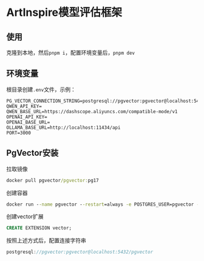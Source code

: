 # ArtInspire模型评估框架

## 使用

克隆到本地，然后`pnpm i`，配置环境变量后，`pnpm dev`

## 环境变量

根目录创建`.env`文件，示例：

```
PG_VECTOR_CONNECTION_STRING=postgresql://pgvector:pgvector@localhost:5432/pgvector
QWEN_API_KEY=
QWEN_BASE_URL=https://dashscope.aliyuncs.com/compatible-mode/v1
OPENAI_API_KEY=
OPENAI_BASE_URL=
OLLAMA_BASE_URL=http://localhost:11434/api
PORT=3000
```

## PgVector安装

拉取镜像

``` cmd
docker pull pgvector/pgvector:pg17
```

创建容器

``` cmd
docker run --name pgvector --restart=always -e POSTGRES_USER=pgvector -e POSTGRES_PASSWORD=pgvector -v /srv/tlw/pgvectordata:/var/lib/postgresql/data -p 5432:5432 -d pgvector/pgvector:pg17
```

创建vector扩展

``` sql
CREATE EXTENSION vector;
``` 

按照上述方式后，配置连接字符串

``` ts
postgresql://pgvector:pgvector@localhost:5432/pgvector
```